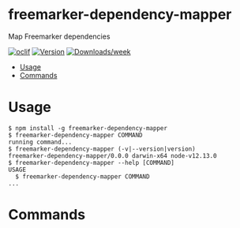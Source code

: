 freemarker-dependency-mapper
============================

Map Freemarker dependencies

[![oclif](https://img.shields.io/badge/cli-oclif-brightgreen.svg)](https://oclif.io)
[![Version](https://img.shields.io/npm/v/freemarker-dependency-mapper.svg)](https://npmjs.org/package/freemarker-dependency-mapper)
[![Downloads/week](https://img.shields.io/npm/dw/freemarker-dependency-mapper.svg)](https://npmjs.org/package/freemarker-dependency-mapper)

<!-- toc -->
* [Usage](#usage)
* [Commands](#commands)
<!-- tocstop -->
# Usage
<!-- usage -->
```sh-session
$ npm install -g freemarker-dependency-mapper
$ freemarker-dependency-mapper COMMAND
running command...
$ freemarker-dependency-mapper (-v|--version|version)
freemarker-dependency-mapper/0.0.0 darwin-x64 node-v12.13.0
$ freemarker-dependency-mapper --help [COMMAND]
USAGE
  $ freemarker-dependency-mapper COMMAND
...
```
<!-- usagestop -->
# Commands
<!-- commands -->

<!-- commandsstop -->
